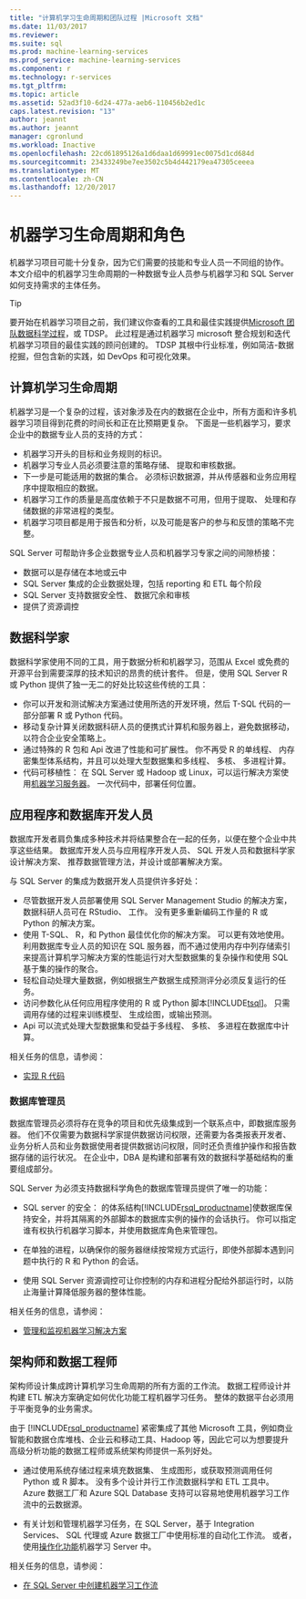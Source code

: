 ```yaml
---
title: "计算机学习生命周期和团队过程 |Microsoft 文档"
ms.date: 11/03/2017
ms.reviewer: 
ms.suite: sql
ms.prod: machine-learning-services
ms.prod_service: machine-learning-services
ms.component: r
ms.technology: r-services
ms.tgt_pltfrm: 
ms.topic: article
ms.assetid: 52ad3f10-6d24-477a-aeb6-110456b2ed1c
caps.latest.revision: "13"
author: jeannt
ms.author: jeannt
manager: cgronlund
ms.workload: Inactive
ms.openlocfilehash: 22cd61895126a1d6daa1d69991ec0075d1cd684d
ms.sourcegitcommit: 23433249be7ee3502c5b4d442179ea47305ceeea
ms.translationtype: MT
ms.contentlocale: zh-CN
ms.lasthandoff: 12/20/2017
---
```

# <a name="machine-learning-lifecycle-and-personas"></a>机器学习生命周期和角色

机器学习项目可能十分复杂，因为它们需要的技能和专业人员一不同组的协作。 本文介绍中的机器学习生命周期的一种数据专业人员参与机器学习和 SQL Server 如何支持需求的主体任务。

> [!TIP]
> 
> 要开始在机器学习项目之前，我们建议你查看的工具和最佳实践提供[Microsoft 团队数据科学过程](https://blogs.technet.microsoft.com/machinelearning/2017/10/09/the-microsoft-team-data-science-process-tdsp-recent-updates/)，或 TDSP。 此过程是通过机器学习 microsoft 整合规划和迭代机器学习项目的最佳实践的顾问创建的。 TDSP 其根中行业标准，例如简洁-数据挖掘，但包含新的实践，如 DevOps 和可视化效果。

## <a name="machine-learning-life-cycle"></a>计算机学习生命周期

机器学习是一个复杂的过程，该对象涉及在内的数据在企业中，所有方面和许多机器学习项目得到花费的时间长和正在比预期更复杂。 下面是一些机器学习，要求企业中的数据专业人员的支持的方式：

+ 机器学习开头的目标和业务规则的标识。
+ 机器学习专业人员必须要注意的策略存储、 提取和审核数据。
+ 下一步是可能适用的数据的集合。  必须标识数据源，并从传感器和业务应用程序中提取相应的数据。 
+ 机器学习工作的质量是高度依赖于不只是数据不可用，但用于提取、 处理和存储数据的非常进程的类型。 
+ 机器学习项目都是用于报告和分析，以及可能是客户的参与和反馈的策略不完整。

SQL Server 可帮助许多企业数据专业人员和机器学习专家之间的间隙桥接：

+ 数据可以是存储在本地或云中
+ SQL Server 集成的企业数据处理，包括 reporting 和 ETL 每个阶段
+ SQL Server 支持数据安全性、 数据冗余和审核
+ 提供了资源调控

## <a name="data-scientists"></a>数据科学家

数据科学家使用不同的工具，用于数据分析和机器学习，范围从 Excel 或免费的开源平台到需要深厚的技术知识的昂贵的统计套件。 但是，使用 SQL Server R 或 Python 提供了独一无二的好处比较这些传统的工具：

+ 你可以开发和测试解决方案通过使用所选的开发环境，然后 T-SQL 代码的一部分部署 R 或 Python 代码。
+ 移动复杂计算关闭数据科研人员的便携式计算机和服务器上，避免数据移动，以符合企业安全策略上。
+ 通过特殊的 R 包和 Api 改进了性能和可扩展性。 你不再受 R 的单线程、 内存密集型体系结构，并且可以处理大型数据集和多线程、 多核、 多进程计算。
+ 代码可移植性： 在 SQL Server 或 Hadoop 或 Linux，可以运行解决方案使用[机器学习服务器](https://docs.microsoft.com/machine-learning-server/what-is-machine-learning-server)。 一次代码中，部署任何位置。

## <a name="application-and-database-developers"></a>应用程序和数据库开发人员

数据库开发者肩负集成多种技术并将结果整合在一起的任务，以便在整个企业中共享这些结果。 数据库开发人员与应用程序开发人员、 SQL 开发人员和数据科学家设计解决方案、 推荐数据管理方法，并设计或部署解决方案。

与 SQL Server 的集成为数据开发人员提供许多好处：

+ 尽管数据开发人员部署使用 SQL Server Management Studio 的解决方案，数据科研人员可在 RStudio、 工作。 没有更多重新编码工作量的 R 或 Python 的解决方案。
+ 使用 T-SQL、 R，和 Python 最佳优化你的解决方案。 可以更有效地使用。 利用数据库专业人员的知识在 SQL 服务器，而不通过使用内存中列存储索引来提高计算机学习解决方案的性能运行对大型数据集的复杂操作和使用 SQL 基于集的操作的聚合。 
+ 轻松自动处理大量数据，例如根据生产数据生成预测评分必须反复运行的任务。 
+ 访问参数化从任何应用程序使用的 R 或 Python 脚本[!INCLUDE[tsql](../../includes/tsql-md.md)]。 只需调用存储的过程来训练模型、 生成绘图，或输出预测。
+ Api 可以流式处理大型数据集和受益于多线程、 多核、 多进程在数据库中计算。

相关任务的信息，请参阅：
+ [实现 R 代码](../../advanced-analytics/r/operationalizing-your-r-code.md)

### <a name="database-administrators"></a>数据库管理员

数据库管理员必须将存在竞争的项目和优先级集成到一个联系点中，即数据库服务器。 他们不仅需要为数据科学家提供数据访问权限，还需要为各类报表开发者、业务分析人员和业务数据使用者提供数据访问权限，同时还负责维护操作和报告数据存储的运行状况。 在企业中，DBA 是构建和部署有效的数据科学基础结构的重要组成部分。 

SQL Server 为必须支持数据科学角色的数据库管理员提供了唯一的功能：

+ SQL server 的安全： 的体系结构[!INCLUDE[rsql_productname](../../includes/rsql-productname-md.md)]使数据库保持安全，并将其隔离的外部脚本的数据库实例的操作的会话执行。 你可以指定谁有权执行机器学习脚本，并使用数据库角色来管理包。

+ 在单独的进程，以确保你的服务器继续按常规方式运行，即使外部脚本遇到问题中执行的 R 和 Python 的会话。

+ 使用 SQL Server 资源调控可让你控制的内存和进程分配给外部运行时，以防止海量计算降低服务器的整体性能。

相关任务的信息，请参阅：
+ [管理和监视机器学习解决方案](../../advanced-analytics/r/managing-and-monitoring-r-solutions.md)

## <a name="architects-and-data-engineers"></a>架构师和数据工程师

架构师设计集成跨计算机学习生命周期的所有方面的工作流。 数据工程师设计并构建 ETL 解决方案确定如何优化功能工程机器学习任务。 整体的数据平台必须用于平衡竞争的业务需求。

由于 [!INCLUDE[rsql_productname](../../includes/rsql-productname-md.md)] 紧密集成了其他 Microsoft 工具，例如商业智能和数据仓库堆栈、企业云和移动工具、Hadoop 等，因此它可以为想要提升高级分析功能的数据工程师或系统架构师提供一系列好处。

+ 通过使用系统存储过程来填充数据集、 生成图形，或获取预测调用任何 Python 或 R 脚本。 没有多个设计并行工作流数据科学和 ETL 工具中。 Azure 数据工厂和 Azure SQL Database 支持可以容易地使用机器学习工作流中的云数据源。

+ 有关计划和管理机器学习任务，在 SQL Server，基于 Integration Services、 SQL 代理或 Azure 数据工厂中使用标准的自动化工作流。 或者，使用[操作化功能](https://docs.microsoft.com/machine-learning-server/operationalize/how-to-deploy-web-service-publish-manage-in-r)机器学习 Server 中。

相关任务的信息，请参阅：

+ [在 SQL Server 中创建机器学习工作流](../../advanced-analytics/r/creating-workflows-that-use-r-in-sql-server.md)

